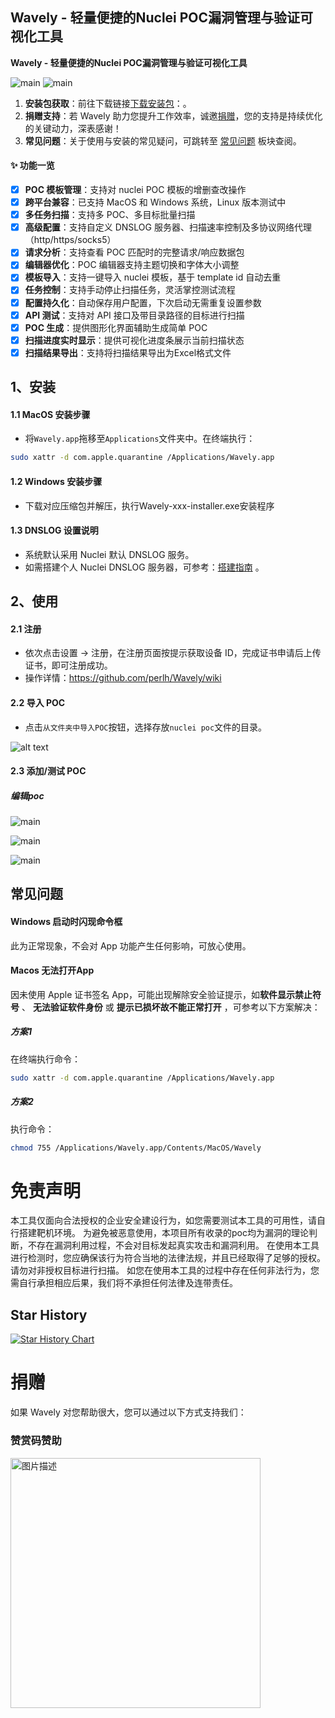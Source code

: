 ## Wavely - 轻量便捷的Nuclei POC漏洞管理与验证可视化工具
**Wavely - 轻量便捷的Nuclei POC漏洞管理与验证可视化工具**


![main](imgs/3-1.png)
![main](imgs/3-2.png)



1. **安装包获取**：前往下载链接[下载安装包](https://github.com/perlh/Wavely/releases)：。
2. **捐赠支持**：若 Wavely 助力您提升工作效率，诚邀[捐赠](#捐赠)，您的支持是持续优化的关键动力，深表感谢！
3. **常见问题**：关于使用与安装的常见疑问，可跳转至 [常见问题](#常见问题) 板块查阅。


#### ✨ 功能一览
- [x] **POC 模板管理**：支持对 nuclei POC 模板的增删查改操作
- [x] **跨平台兼容**：已支持 MacOS 和 Windows 系统，Linux 版本测试中
- [x] **多任务扫描**：支持多 POC、多目标批量扫描
- [x] **高级配置**：支持自定义 DNSLOG 服务器、扫描速率控制及多协议网络代理（http/https/socks5）
- [x] **请求分析**：支持查看 POC 匹配时的完整请求/响应数据包
- [x] **编辑器优化**：POC 编辑器支持主题切换和字体大小调整
- [x] **模板导入**：支持一键导入 nuclei 模板，基于 template id 自动去重
- [x] **任务控制**：支持手动停止扫描任务，灵活掌控测试流程
- [x] **配置持久化**：自动保存用户配置，下次启动无需重复设置参数
- [x] **API 测试**：支持对 API 接口及带目录路径的目标进行扫描
- [x] **POC 生成**：提供图形化界面辅助生成简单 POC
- [x] **扫描进度实时显示**：提供可视化进度条展示当前扫描状态
- [x] **扫描结果导出**：支持将扫描结果导出为Excel格式文件

## 1、安装
#### 1.1 MacOS 安装步骤
- 将`Wavely.app`拖移至`Applications`文件夹中。在终端执行：
``` bash
sudo xattr -d com.apple.quarantine /Applications/Wavely.app 
```

#### 1.2 Windows 安装步骤
- 下载对应压缩包并解压，执行Wavely-xxx-installer.exe安装程序

####  1.3 DNSLOG 设置说明
- 系统默认采用 Nuclei 默认 DNSLOG 服务。
- 如需搭建个人 Nuclei DNSLOG 服务器，可参考：[搭建指南](https://github.com/projectdiscovery/interactsh) 。

## 2、使用
#### 2.1 注册
- 依次点击设置 -> 注册，在注册页面按提示获取设备 ID，完成证书申请后上传证书，即可注册成功。
- 操作详情：https://github.com/perlh/Wavely/wiki
#### 2.2 导入 POC
- 点击`从文件夹中导入POC`按钮，选择存放` nuclei poc `文件的目录。

![alt text](imgs/setting2.png)

####  2.3 添加/测试 POC
##### 编辑poc
![main](imgs/add1.png)

![main](imgs/add2.png)

![main](imgs/edit1.png)



## 常见问题
#### Windows 启动时闪现命令框
此为正常现象，不会对 App 功能产生任何影响，可放心使用。
####  Macos 无法打开App
因未使用 Apple 证书签名 App，可能出现解除安全验证提示，如**软件显示禁止符号** 、 **无法验证软件身份** 或 **提示已损坏故不能正常打开** ，可参考以下方案解决：

##### 方案1
在终端执行命令：
``` bash
sudo xattr -d com.apple.quarantine /Applications/Wavely.app
```
##### 方案2
执行命令：
``` bash
chmod 755 /Applications/Wavely.app/Contents/MacOS/Wavely
```


# 免责声明
本工具仅面向合法授权的企业安全建设行为，如您需要测试本工具的可用性，请自行搭建靶机环境。 为避免被恶意使用，本项目所有收录的poc均为漏洞的理论判断，不存在漏洞利用过程，不会对目标发起真实攻击和漏洞利用。 在使用本工具进行检测时，您应确保该行为符合当地的法律法规，并且已经取得了足够的授权。请勿对非授权目标进行扫描。 如您在使用本工具的过程中存在任何非法行为，您需自行承担相应后果，我们将不承担任何法律及连带责任。

## Star History

[![Star History Chart](https://api.star-history.com/svg?repos=perlh/wavely&type=Date)](https://star-history.com/#perlh/wavely&Date)

# 捐赠
如果 Wavely 对您帮助很大，您可以通过以下方式支持我们：

### 赞赏码赞助
<img src="imgs/sponsor.jpg" alt="图片描述" width="400" height="400">
<!-- ![main](imgs/sponsor.jpg) -->